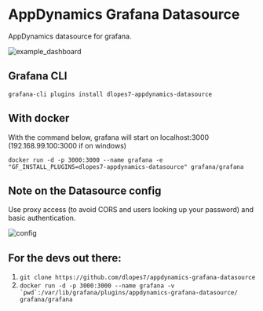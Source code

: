 # AppDynamics Grafana Datasource

AppDynamics datasource for grafana.

![example_dashboard](http://imgur.com/MIBYyCY.jpg)

## Grafana CLI

``grafana-cli plugins install dlopes7-appdynamics-datasource``

## With docker

With the command below, grafana will start on localhost:3000 (192.168.99.100:3000 if on windows)

``docker run -d -p 3000:3000 --name grafana -e "GF_INSTALL_PLUGINS=dlopes7-appdynamics-datasource" grafana/grafana``

## Note on the Datasource config

Use proxy access (to avoid CORS and users looking up your password) and basic authentication.

![config](http://imgur.com/ayL8kFO.jpg)

## For the devs out there:

1. ``git clone https://github.com/dlopes7/appdynamics-grafana-datasource``
2. ``docker run -d -p 3000:3000 --name grafana -v `pwd`:/var/lib/grafana/plugins/appdynamics-grafana-datasource/ grafana/grafana``